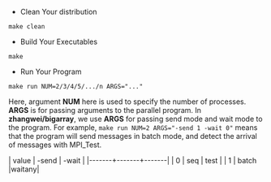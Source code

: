 * Clean Your distribution

`make clean`

* Build Your Executables

`make`

* Run Your Program

`make run NUM=2/3/4/5/.../n ARGS="..."`

Here, argument **NUM** here is used to specify the number of processes.
**ARGS** is for passing arguments to the parallel program.
In **zhangwei/bigarray**, we use **ARGS** for passing send mode and wait mode to the program. For example,
`make run NUM=2 ARGS="-send 1 -wait 0"` means that the program will send messages in batch mode, and detect the arrival of messages with MPI_Test.

| value | -send | -wait |
|-------+-------+-------|
|   0   |  seq  |  test |
|   1   | batch |waitany|
